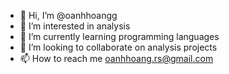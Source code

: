 - 👋 Hi, I’m @oanhhoangg
- 👀 I’m interested in analysis
- 🌱 I’m currently learning programming languages
- 💞️ I’m looking to collaborate on analysis projects
- 📫 How to reach me oanhhoang.rs@gmail.com

<!---
oanhhoangg/oanhhoangg is a ✨ special ✨ repository because its `README.md` (this file) appears on your GitHub profile.
You can click the Preview link to take a look at your changes.
--->
